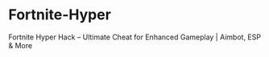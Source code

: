 # Fortnite-Hyper
Fortnite Hyper Hack – Ultimate Cheat for Enhanced Gameplay | Aimbot, ESP &amp; More
